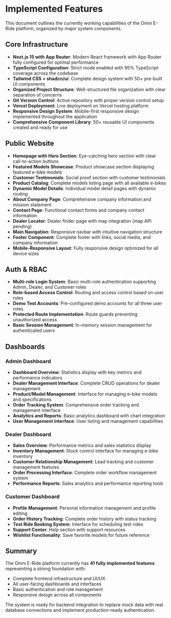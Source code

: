 # Implemented Features

This document outlines the currently working capabilities of the Omni E-Ride platform, organized by major system components.

## Core Infrastructure

- **Next.js 15 with App Router**: Modern React framework with App Router fully configured for optimal performance
- **TypeScript Configuration**: Strict mode enabled with 95% TypeScript coverage across the codebase
- **Tailwind CSS + shadcn/ui**: Complete design system with 50+ pre-built UI components
- **Organized Project Structure**: Well-structured file organization with clear separation of concerns
- **Git Version Control**: Active repository with proper version control setup
- **Vercel Deployment**: Live deployment on Vercel hosting platform
- **Responsive Design System**: Mobile-first responsive design implemented throughout the application
- **Comprehensive Component Library**: 50+ reusable UI components created and ready for use

## Public Website

- **Homepage with Hero Section**: Eye-catching hero section with clear call-to-action buttons
- **Featured Models Showcase**: Product showcase section displaying featured e-bike models
- **Customer Testimonials**: Social proof section with customer testimonials
- **Product Catalog**: Complete models listing page with all available e-bikes
- **Dynamic Model Details**: Individual model detail pages with dynamic routing
- **About Company Page**: Comprehensive company information and mission statement
- **Contact Page**: Functional contact forms and company contact information
- **Dealer Locator**: Dealer finder page with map integration (map API pending)
- **Main Navigation**: Responsive navbar with intuitive navigation structure
- **Footer Component**: Complete footer with links, social media, and company information
- **Mobile-Responsive Layout**: Fully responsive design optimized for all device sizes

## Auth & RBAC

- **Multi-role Login System**: Basic multi-role authentication supporting Admin, Dealer, and Customer roles
- **Role-based Access Control**: Routing and access control based on user roles
- **Demo Test Accounts**: Pre-configured demo accounts for all three user roles
- **Protected Route Implementation**: Route guards preventing unauthorized access
- **Basic Session Management**: In-memory session management for authenticated users

## Dashboards

### Admin Dashboard
- **Dashboard Overview**: Statistics display with key metrics and performance indicators
- **Dealer Management Interface**: Complete CRUD operations for dealer management
- **Product/Model Management**: Interface for managing e-bike models and specifications
- **Order Tracking System**: Comprehensive order tracking and management interface
- **Analytics and Reports**: Basic analytics dashboard with chart integration
- **User Management Interface**: User listing and management capabilities

### Dealer Dashboard
- **Sales Overview**: Performance metrics and sales statistics display
- **Inventory Management**: Stock control interface for managing e-bike inventory
- **Customer Relationship Management**: Lead tracking and customer management features
- **Order Processing Interface**: Complete order workflow management system
- **Performance Reports**: Sales analytics and performance reporting tools

### Customer Dashboard
- **Profile Management**: Personal information management and profile editing
- **Order History Tracking**: Complete order history with status tracking
- **Test Ride Booking System**: Interface for scheduling test rides
- **Support Center**: Help section with support resources
- **Wishlist Functionality**: Save favorite models for future reference

## Summary

The Omni E-Ride platform currently has **41 fully implemented features** representing a strong foundation with:
- Complete frontend infrastructure and UI/UX
- All user-facing dashboards and interfaces
- Basic authentication and role management
- Responsive design across all components

The system is ready for backend integration to replace mock data with real database connections and implement production-ready authentication.
